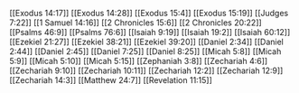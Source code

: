 [[Exodus 14:17]]
[[Exodus 14:28]]
[[Exodus 15:4]]
[[Exodus 15:19]]
[[Judges 7:22]]
[[1 Samuel 14:16]]
[[2 Chronicles 15:6]]
[[2 Chronicles 20:22]]
[[Psalms 46:9]]
[[Psalms 76:6]]
[[Isaiah 9:19]]
[[Isaiah 19:2]]
[[Isaiah 60:12]]
[[Ezekiel 21:27]]
[[Ezekiel 38:21]]
[[Ezekiel 39:20]]
[[Daniel 2:34]]
[[Daniel 2:44]]
[[Daniel 2:45]]
[[Daniel 7:25]]
[[Daniel 8:25]]
[[Micah 5:8]]
[[Micah 5:9]]
[[Micah 5:10]]
[[Micah 5:15]]
[[Zephaniah 3:8]]
[[Zechariah 4:6]]
[[Zechariah 9:10]]
[[Zechariah 10:11]]
[[Zechariah 12:2]]
[[Zechariah 12:9]]
[[Zechariah 14:3]]
[[Matthew 24:7]]
[[Revelation 11:15]]
